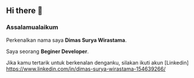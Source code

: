 ## Hi there 👋
### Assalamualaikum

Perkenalkan nama saya **Dimas Surya Wirastama**.

Saya seorang **Beginer Developer**.

Jika kamu tertarik untuk berkenalan denganku, silakan ikuti akun [Linkedin] https://www.linkedin.com/in/dimas-surya-wirastama-154639266/

<!--
**Dimas1008/Dimas1008** is a ✨ _special_ ✨ repository because its `README.md` (this file) appears on your GitHub profile.

Here are some ideas to get you started:

- 🔭 I’m currently working on ...
- 🌱 I’m currently learning ...
- 👯 I’m looking to collaborate on ...
- 🤔 I’m looking for help with ...
- 💬 Ask me about ...
- 📫 How to reach me: ...
- 😄 Pronouns: ...
- ⚡ Fun fact: ...
-->
